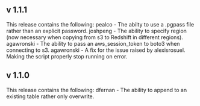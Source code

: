 ## v 1.1.1

This release contains the following:
pealco - The abilty to use a .pgpass file rather than an explicit password.
joshpeng - The ability to specify region (now necessary when copying from s3 to Redshift in different regions).
agawronski - The ability to pass an aws_session_token to boto3 when connecting to s3.
agawronski - A fix for the issue raised by alexisrosuel. Making the script properly stop running on error.


## v 1.1.0

This release contains the following:
dfernan - The ability to append to an existing table rather only overwrite.
